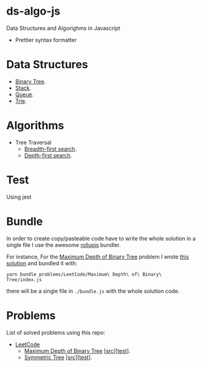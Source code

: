 # ds-algo-js
Data Structures and Algorighms in Javascript

- Prettier syntax formatter

# Data Structures
- [Binary Tree](data-structures/BinaryTree).
- [Stack](data-structures/Stack).
- [Queue](data-structures/Queue).
- [Trie](data-structures/Trie).

# Algorithms
- Tree Traversal
  - [Breadth-first search](algorithms/tree-traversal/index.js).
  - [Depth-first search](algorithms/tree-traversal/index.js).

# Test
Using jest

# Bundle
In order to create copy/pasteable code have to write the whole solution in a single file I use the awesome [rollupjs](https://rollupjs.org) bundler.

For instance, For the [Maximum Depth of Binary Tree](https://leetcode.com/problems/maximum-depth-of-binary-tree) problem I wrote [this solution](problems/LeetCode/Maximum%20Depth%20of%20Binary%20Tree) and bundled it with:
```
yarn bundle problems/LeetCode/Maximum\ Depth\ of\ Binary\ Tree/index.js
```
there will be a single file in `./bundle.js` with the whole solution code.

# Problems
List of solved problems using this repo:
- [LeetCode](https://leetcode.com/saulmtzv)
  - [Maximum Depth of Binary Tree](https://leetcode.com/problems/maximum-depth-of-binary-tree) [[src](problems/LeetCode/Maximum%20Depth%20of%20Binary%20Tree/index.js)][[test](problems/LeetCode/Maximum%20Depth%20of%20Binary%20Tree/test.js)].
  - [Symmetric Tree](https://leetcode.com/problems/symmetric-tree) [[src](problems/LeetCode/Symmetric%20Tree/index.js)][[test](problems/LeetCode/Symmetric%20Tree/test.js)].
